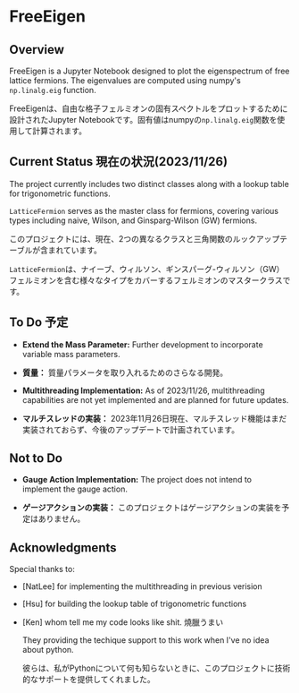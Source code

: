 # FreeEigen

## Overview

FreeEigen is a Jupyter Notebook designed to plot the eigenspectrum of free lattice fermions. The eigenvalues are computed using numpy's `np.linalg.eig` function.

FreeEigenは、自由な格子フェルミオンの固有スペクトルをプロットするために設計されたJupyter Notebookです。固有値はnumpyの`np.linalg.eig`関数を使用して計算されます。


## Current Status 現在の状況(2023/11/26)

The project currently includes two distinct classes along with a lookup table for trigonometric functions. 

`LatticeFermion` serves as the master class for fermions, covering various types including naive, Wilson, and Ginsparg-Wilson (GW) fermions.

このプロジェクトには、現在、2つの異なるクラスと三角関数のルックアップテーブルが含まれています。

`LatticeFermion`は、ナイーブ、ウィルソン、ギンスパーグ-ウィルソン（GW）フェルミオンを含む様々なタイプをカバーするフェルミオンのマスタークラスです。

## To Do 予定 

- **Extend the Mass Parameter:** Further development to incorporate variable mass parameters.
  
- **質量：** 質量パラメータを取り入れるためのさらなる開発。
  
- **Multithreading Implementation:** As of 2023/11/26, multithreading capabilities are not yet implemented and are planned for future updates.
  
- **マルチスレッドの実装：** 2023年11月26日現在、マルチスレッド機能はまだ実装されておらず、今後のアップデートで計画されています。

  
## Not to Do

- **Gauge Action Implementation:** The project does not intend to implement the gauge action.
  
- **ゲージアクションの実装：** このプロジェクトはゲージアクションの実装を予定はありません。


## Acknowledgments
Special thanks to:
- [NatLee] for implementing the multithreading in previous verision
- [Hsu] for building the lookup table of trigonometric functions
- [Ken] whom tell me my code looks like shit. 燒臘うまい
  
  They providing the techique support to this work when I've no idea about python.
  
  彼らは、私がPythonについて何も知らないときに、このプロジェクトに技術的なサポートを提供してくれました。
